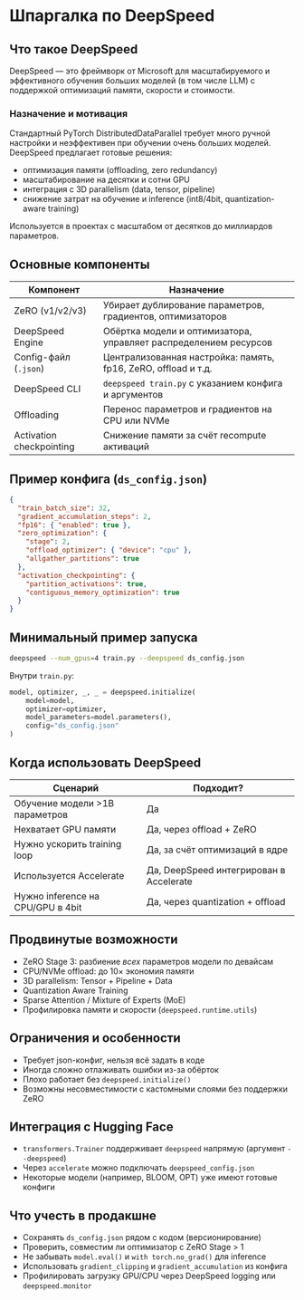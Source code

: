 # Шпаргалка по DeepSpeed

## Что такое DeepSpeed

DeepSpeed — это фреймворк от Microsoft для масштабируемого и эффективного обучения больших моделей (в том числе LLM) с поддержкой оптимизаций памяти, скорости и стоимости.

### Назначение и мотивация

Стандартный PyTorch DistributedDataParallel требует много ручной настройки и неэффективен при обучении очень больших моделей. DeepSpeed предлагает готовые решения:

- оптимизация памяти (offloading, zero redundancy)
- масштабирование на десятки и сотни GPU
- интеграция с 3D parallelism (data, tensor, pipeline)
- снижение затрат на обучение и inference (int8/4bit, quantization-aware training)

Используется в проектах с масштабом от десятков до миллиардов параметров.

## Основные компоненты

| Компонент                | Назначение                                                       |
| ------------------------ | ---------------------------------------------------------------- |
| ZeRO (v1/v2/v3)          | Убирает дублирование параметров, градиентов, оптимизаторов       |
| DeepSpeed Engine         | Обёртка модели и оптимизатора, управляет распределением ресурсов |
| Config-файл (`.json`)    | Централизованная настройка: память, fp16, ZeRO, offload и т.д.   |
| DeepSpeed CLI            | `deepspeed train.py` с указанием конфига и аргументов            |
| Offloading               | Перенос параметров и градиентов на CPU или NVMe                  |
| Activation checkpointing | Снижение памяти за счёт recompute активаций                      |

## Пример конфига (`ds_config.json`)

```json
{
  "train_batch_size": 32,
  "gradient_accumulation_steps": 2,
  "fp16": { "enabled": true },
  "zero_optimization": {
    "stage": 2,
    "offload_optimizer": { "device": "cpu" },
    "allgather_partitions": true
  },
  "activation_checkpointing": {
    "partition_activations": true,
    "contiguous_memory_optimization": true
  }
}
```

## Минимальный пример запуска

```bash
deepspeed --num_gpus=4 train.py --deepspeed ds_config.json
```

Внутри `train.py`:

```python
model, optimizer, _, _ = deepspeed.initialize(
    model=model,
    optimizer=optimizer,
    model_parameters=model.parameters(),
    config="ds_config.json"
)
```

## Когда использовать DeepSpeed

| Сценарий                          | Подходит?                               |
| --------------------------------- | --------------------------------------- |
| Обучение модели >1B параметров    | Да                                      |
| Нехватает GPU памяти              | Да, через offload + ZeRO                |
| Нужно ускорить training loop      | Да, за счёт оптимизаций в ядре          |
| Используется Accelerate           | Да, DeepSpeed интегрирован в Accelerate |
| Нужно inference на CPU/GPU в 4bit | Да, через quantization + offload        |

## Продвинутые возможности

- ZeRO Stage 3: разбиение *всех* параметров модели по девайсам
- CPU/NVMe offload: до 10× экономия памяти
- 3D parallelism: Tensor + Pipeline + Data
- Quantization Aware Training
- Sparse Attention / Mixture of Experts (MoE)
- Профилировка памяти и скорости (`deepspeed.runtime.utils`)

## Ограничения и особенности

- Требует json-конфиг, нельзя всё задать в коде
- Иногда сложно отлаживать ошибки из-за обёрток
- Плохо работает без `deepspeed.initialize()`
- Возможны несовместимости с кастомными слоями без поддержки ZeRO

## Интеграция с Hugging Face

- `transformers.Trainer` поддерживает `deepspeed` напрямую (аргумент `--deepspeed`)
- Через `accelerate` можно подключать `deepspeed_config.json`
- Некоторые модели (например, BLOOM, OPT) уже имеют готовые конфиги

## Что учесть в продакшне

- Сохранять `ds_config.json` рядом с кодом (версионирование)
- Проверить, совместим ли оптимизатор с ZeRO Stage > 1
- Не забывать `model.eval()` и `with torch.no_grad()` для inference
- Использовать `gradient_clipping` и `gradient_accumulation` из конфига
- Профилировать загрузку GPU/CPU через DeepSpeed logging или `deepspeed.monitor`

